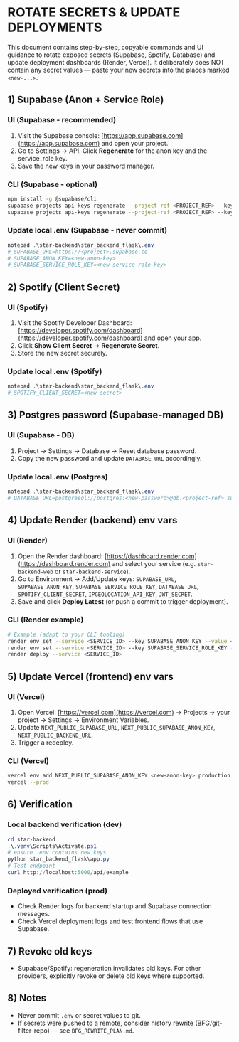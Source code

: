 # ROTATE SECRETS & UPDATE DEPLOYMENTS

This document contains step-by-step, copyable commands and UI guidance to rotate exposed secrets (Supabase, Spotify, Database) and update deployment dashboards (Render, Vercel). It deliberately does NOT contain any secret values — paste your new secrets into the places marked `<new-...>`.

## 1) Supabase (Anon + Service Role)

### UI (Supabase - recommended)

1. Visit the Supabase console: [https://app.supabase.com](https://app.supabase.com) and open your project.
2. Go to Settings → API. Click **Regenerate** for the anon key and the service_role key.
3. Save the new keys in your password manager.

### CLI (Supabase - optional)

```bash
npm install -g @supabase/cli
supabase projects api-keys regenerate --project-ref <PROJECT_REF> --key-type anon
supabase projects api-keys regenerate --project-ref <PROJECT_REF> --key-type service_role
```

### Update local .env (Supabase - never commit)

```powershell
notepad .\star-backend\star_backend_flask\.env
# SUPABASE_URL=https://<project>.supabase.co
# SUPABASE_ANON_KEY=<new-anon-key>
# SUPABASE_SERVICE_ROLE_KEY=<new-service-role-key>
```

## 2) Spotify (Client Secret)

### UI (Spotify)

1. Visit the Spotify Developer Dashboard: [https://developer.spotify.com/dashboard](https://developer.spotify.com/dashboard) and open your app.
2. Click **Show Client Secret** → **Regenerate Secret**.
3. Store the new secret securely.

### Update local .env (Spotify)

```powershell
notepad .\star-backend\star_backend_flask\.env
# SPOTIFY_CLIENT_SECRET=<new-secret>
```

## 3) Postgres password (Supabase-managed DB)

### UI (Supabase - DB)

1. Project → Settings → Database → Reset database password.
2. Copy the new password and update `DATABASE_URL` accordingly.

### Update local .env (Postgres)

```powershell
notepad .\star-backend\star_backend_flask\.env
# DATABASE_URL=postgresql://postgres:<new-password>@db.<project-ref>.supabase.co:5432/postgres
```

## 4) Update Render (backend) env vars

### UI (Render)

1. Open the Render dashboard: [https://dashboard.render.com](https://dashboard.render.com) and select your service (e.g. `star-backend-web` or `star-backend-service`).
2. Go to Environment → Add/Update keys: `SUPABASE_URL`, `SUPABASE_ANON_KEY`, `SUPABASE_SERVICE_ROLE_KEY`, `DATABASE_URL`, `SPOTIFY_CLIENT_SECRET`, `IPGEOLOCATION_API_KEY`, `JWT_SECRET`.
3. Save and click **Deploy Latest** (or push a commit to trigger deployment).

### CLI (Render example)

```bash
# Example (adapt to your CLI tooling)
render env set --service <SERVICE_ID> --key SUPABASE_ANON_KEY --value <new-anon-key>
render env set --service <SERVICE_ID> --key SUPABASE_SERVICE_ROLE_KEY --value <new-service-key>
render deploy --service <SERVICE_ID>
```

## 5) Update Vercel (frontend) env vars

### UI (Vercel)

1. Open Vercel: [https://vercel.com](https://vercel.com) → Projects → your project → Settings → Environment Variables.
2. Update `NEXT_PUBLIC_SUPABASE_URL`, `NEXT_PUBLIC_SUPABASE_ANON_KEY`, `NEXT_PUBLIC_BACKEND_URL`.
3. Trigger a redeploy.

### CLI (Vercel)

```bash
vercel env add NEXT_PUBLIC_SUPABASE_ANON_KEY <new-anon-key> production
vercel --prod
```

## 6) Verification

### Local backend verification (dev)

```powershell
cd star-backend
.\.venv\Scripts\Activate.ps1
# ensure .env contains new keys
python star_backend_flask\app.py
# Test endpoint
curl http://localhost:5000/api/example
```

### Deployed verification (prod)

- Check Render logs for backend startup and Supabase connection messages.
- Check Vercel deployment logs and test frontend flows that use Supabase.

## 7) Revoke old keys

- Supabase/Spotify: regeneration invalidates old keys. For other providers, explicitly revoke or delete old keys where supported.

## 8) Notes

- Never commit `.env` or secret values to git.
- If secrets were pushed to a remote, consider history rewrite (BFG/git-filter-repo) — see `BFG_REWRITE_PLAN.md`.
